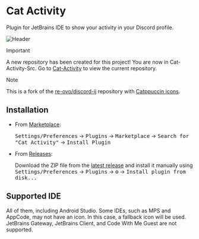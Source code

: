 # Cat Activity

Plugin for JetBrains IDE to show your activity in your Discord profile.

<img src="assets/header.png" alt="Header"/>

> [!IMPORTANT]
> A new repository has been created for this project! You are now in Cat-Activity-Src. Go to [Cat-Activity](https://github.com/wavy-cat/Cat-Activity) to view the current repository.

> [!NOTE]
> This is a fork of the [re-ovo/discord-ij](https://github.com/re-ovo/discord-ij) repository with [Catppuccin icons](https://github.com/catppuccin/vscode-icons).

## Installation
- From [Marketplace](https://plugins.jetbrains.com/plugin/24065-cat-activity):
  
  <kbd>Settings/Preferences</kbd> → <kbd>Plugins</kbd> → <kbd>Marketplace</kbd> → <kbd>Search for "Cat Activity"</kbd> → <kbd>Install Plugin</kbd>

- From [Releases](https://github.com/wavy-cat/cat-activity/releases):

  Download the ZIP file from the [latest release](https://github.com/wavy-cat/cat-activity/releases/latest) and install it manually using <kbd>Settings/Preferences</kbd> → <kbd>Plugins</kbd> → <kbd>⚙️</kbd> → <kbd>Install plugin from disk...</kbd>

## Supported IDE
All of them, including Android Studio. Some IDEs, such as MPS and AppCode, may not have an icon. In this case, a fallback icon will be used.
JetBrains Gateway, JetBrains Client, and Code With Me Guest are not supported.
